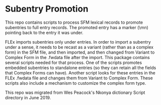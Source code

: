 # Subentry Promotion
This repo contains scripts to process SFM lexical records to promote subentries to full entry records. The promoted entry has a marker (\mn) pointing back to the entry it was under.

FLEx imports subentries only under entries.  In order to import a subentry under a sense, it needs to be recast as a variant (rather than as a complex form) in the SFM file, and then imported, and then changed from Variant to Complex Form in the .fwdata file after the import. This package contains several scripts needed for that process.  One of the scripts promotes embedded subentries to standalone entries (so they can retain all the fields that Complex Forms can have). Another script looks for these entries in the FLEx .fwdata file and changes them from Variant to Complex Form.  These scripts also include a mechanism to customize the complex form type.

This repo was migrated from Wes Peacock's Nkonya dictionary Script directory in June 2019.
